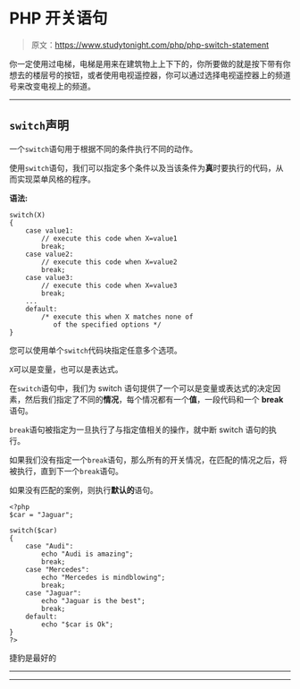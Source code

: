 # PHP 开关语句

> 原文：<https://www.studytonight.com/php/php-switch-statement>

你一定使用过电梯，电梯是用来在建筑物上上下下的，你所要做的就是按下带有你想去的楼层号的按钮，或者使用电视遥控器，你可以通过选择电视遥控器上的频道号来改变电视上的频道。

* * *

## `switch`声明

一个`switch`语句用于根据不同的条件执行不同的动作。

使用`switch`语句，我们可以指定多个条件以及当该条件为**真**时要执行的代码，从而实现菜单风格的程序。

**语法:**

```
switch(X)
{
    case value1:
        // execute this code when X=value1
        break;
    case value2:
        // execute this code when X=value2
        break;
    case value3:
        // execute this code when X=value3
        break;
    ...
    default:
        /* execute this when X matches none of
           of the specified options */
}
```

您可以使用单个`switch`代码块指定任意多个选项。

`X`可以是变量，也可以是表达式。

在`switch`语句中，我们为 switch 语句提供了一个可以是变量或表达式的决定因素，然后我们指定了不同的**情况**，每个情况都有一个**值**，一段代码和一个 **break** 语句。

`break`语句被指定为一旦执行了与指定值相关的操作，就中断 switch 语句的执行。

如果我们没有指定一个`break`语句，那么所有的开关情况，在匹配的情况之后，将被执行，直到下一个`break`语句。

如果没有匹配的案例，则执行**默认的**语句。

```
<?php
$car = "Jaguar";

switch($car)
{
    case "Audi":
        echo "Audi is amazing";
        break;
    case "Mercedes":
        echo "Mercedes is mindblowing";
        break;
    case "Jaguar":
        echo "Jaguar is the best";
        break;
    default:
        echo "$car is Ok";
}
?>
```

捷豹是最好的

* * *

* * *